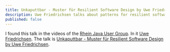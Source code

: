 ```yaml
---
title: Unkaputtbar - Muster für Resilient Software Design by Uwe Friedrichsen
description: Uwe Friedrichsen talks about patterns for resilient software design.
published: false
---
```


I found this talk in the videos of the [Rhein Java User Group](http://rheinjug.de/). In it [Uwe Friedrichsen](https://twitter.com/ufried). The talk is [Unkaputtbar - Muster für Resilient Software Design by Uwe Friedrichsen](http://mediathek.hhu.de/watch/fffb88d2-464a-4b08-88f4-1c341f5cc0c5).

